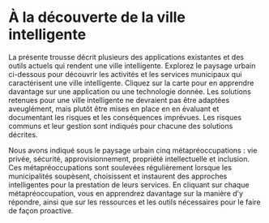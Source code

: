 # À la découverte de la ville intelligente

La présente trousse décrit plusieurs des applications existantes et des outils actuels qui rendent une ville intelligente. Explorez le paysage urbain ci-dessous pour découvrir les activités et les services municipaux qui caractérisent une ville intelligente. Cliquez sur la carte pour en apprendre davantage sur une application ou une technologie donnée. Les solutions retenues pour une ville intelligente ne devraient pas être adaptées aveuglément, mais plutôt être mises en place en en évaluant et documentant les risques et les conséquences imprévues. Les risques communs et leur gestion sont indiqués pour chacune des solutions décrites.

Nous avons indiqué sous le paysage urbain cinq métapréoccupations : vie privée, sécurité, approvisionnement, propriété intellectuelle et inclusion. Ces métapréoccupations sont soulevées régulièrement lorsque les municipalités soupèsent, choisissent et instaurent des approches intelligentes pour la prestation de leurs services. En cliquant sur chaque métapréoccupation, vous en apprendrez davantage sur la manière d’y répondre, ainsi que sur les ressources et les outils nécessaires pour le faire de façon proactive.
